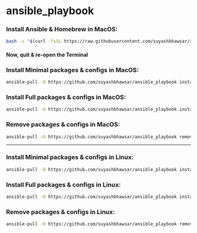 # ansible_playbook

### Install Ansible & Homebrew in MacOS:

```bash
bash -c "$(curl -fsSL https://raw.githubusercontent.com/suyashbhawsar/ansible_playbook/main/macOS-setup.sh)"
```

#### Now, quit & re-open the Terminal

### Install Minimal packages & configs in MacOS:

```bash
ansible-pull -U https://github.com/suyashbhawsar/ansible_playbook install.yml --tags mac-minimal
```

### Install Full packages & configs in MacOS:

```bash
ansible-pull -U https://github.com/suyashbhawsar/ansible_playbook install.yml --tags mac-full
```

### Remove packages & configs in MacOS:

```bash
ansible-pull -U https://github.com/suyashbhawsar/ansible_playbook remove.yml --tags mac
```
___
### Install Minimal packages & configs in Linux:

```bash
ansible-pull -U https://github.com/suyashbhawsar/ansible_playbook install.yml --tags linux-minimal
```

### Install Full packages & configs in Linux:

```bash
ansible-pull -U https://github.com/suyashbhawsar/ansible_playbook install.yml --tags linux-full
```

### Remove packages & configs in Linux:

```bash
ansible-pull -U https://github.com/suyashbhawsar/ansible_playbook remove.yml --tags linux
```
